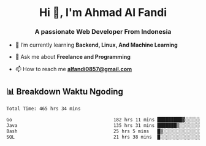 <h1 align="center">Hi 👋, I'm Ahmad Al Fandi</h1>
<h3 align="center">A passionate Web Developer From Indonesia</h3>

- 🌱 I’m currently learning **Backend, Linux, And Machine Learning**

- 💬 Ask me about **Freelance and Programming**

- 📫 How to reach me **<alfandi0857@gmail.com>**


## 📊 Breakdown Waktu Ngoding

<!--START_SECTION:waka-->

```txt
Total Time: 465 hrs 34 mins

Go                                     182 hrs 11 mins █████████▓░░░░░░░░░░░░░░░   38.78 %
Java                                   135 hrs 31 mins ███████▒░░░░░░░░░░░░░░░░░   28.85 %
Bash                                   25 hrs 5 mins   █▒░░░░░░░░░░░░░░░░░░░░░░░   05.34 %
SQL                                    21 hrs 38 mins  █░░░░░░░░░░░░░░░░░░░░░░░░   04.61 %
```

<!--END_SECTION:waka-->
